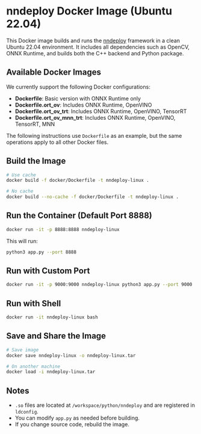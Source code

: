 # nndeploy Docker Image (Ubuntu 22.04)

This Docker image builds and runs the [nndeploy](https://github.com/nndeploy/nndeploy) framework in a clean Ubuntu 22.04 environment. It includes all dependencies such as OpenCV, ONNX Runtime, and builds both the C++ backend and Python package.

## Available Docker Images

We currently support the following Docker configurations:

- **Dockerfile**: Basic version with ONNX Runtime only
- **Dockerfile.ort_ov**: Includes ONNX Runtime, OpenVINO
- **Dockerfile.ort_ov_trt**: Includes ONNX Runtime, OpenVINO, TensorRT
- **Dockerfile.ort_ov_mnn_trt**: Includes ONNX Runtime, OpenVINO, TensorRT, MNN
<!-- - **Dockerfile.ort_ascend**: Includes ONNX Runtime and Huawei Ascend inference engine
- **Dockerfile.ort_rknn**: Includes ONNX Runtime and Rockchip RKNN inference engine -->

The following instructions use `Dockerfile` as an example, but the same operations apply to all other Docker files.

## Build the Image

```bash
# Use cache
docker build -f docker/Dockerfile -t nndeploy-linux .

# No cache
docker build --no-cache -f docker/Dockerfile -t nndeploy-linux .
````

## Run the Container (Default Port 8888)

```bash
docker run -it -p 8888:8888 nndeploy-linux
```

This will run:

```bash
python3 app.py --port 8888
```

## Run with Custom Port

```bash
docker run -it -p 9000:9000 nndeploy-linux python3 app.py --port 9000
```

## Run with Shell

```bash
docker run -it nndeploy-linux bash
```

## Save and Share the Image

```bash
# Save image
docker save nndeploy-linux -o nndeploy-linux.tar

# On another machine
docker load -i nndeploy-linux.tar
```

## Notes

* `.so` files are located at `/workspace/python/nndeploy` and are registered in `ldconfig`.
* You can modify `app.py` as needed before building.
* If you change source code, rebuild the image.